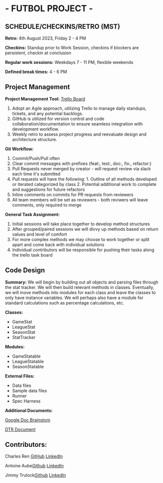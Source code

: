 # - FUTBOL PROJECT - 

## SCHEDULE/CHECKINS/RETRO (MST)
**Retro:** 4th August 2023, Friday 2 - 4 PM 

**Checkins:** Standup prior to Work Session, checkins if blockers are persistent, checkin at conclusion

**Regular work sessions:** Weekdays 7 - 11 PM, flexible weekends

**Defined break times:** 4 - 6 PM 

## **Project Management**

**Project Management Tool:** [Trello Board](https://trello.com/b/nZVs6Do1/futbol)
1. Adopt an Agile approach, utilizing Trello to manage daily standups, tickets, and any potential backlogs.
2. GitHub is utilized for version control and code collaboration/documentation to ensure seamless integration with development workflow.
3. Weekly retro to assess project progress and reevaluate design and architecture structure.

**Git Workflow:** 
1. Commit/Push/Pull often
2. Clear commit messages with prefixes (feat:, test:, doc:, fix:, refactor:) 
3. Pull Requests never merged by creator - will request review via slack each time it's submitted
4. Pull requests will have the following: 1. Outline of all methods developed or iterated categorized by class 2. Potential additional work to complete and suggestions for future refactors
5. Inline comments on commits for PR requests from reviewers
6. All team members will be set as reviewers - both reviwers will leave comments, only required to merge

**General Task Assignment:**
1. Initial sessions will take place together to develop method structures
2. After grouped/paired sessions we will divvy up methods based on return values and level of comfort
3. For more complex methods we may choose to work together or split apart and come back with individual solutions
4. Individual contributors will be responsible for pushing their tasks along the trello task board

## **Code Design**

**Summary:** We will begin by building out all objects and parsing files through the stat tracker. We will then build relevant methods in classes. Eventually, we will move methods into modules for each class and leave the classes to only have instance variables. We will perhaps also have a module for standard calculations such as percentage calculations, etc. 

**Classes:**
- GameStat
- LeagueStat 
- SeasonStat 
- StatTracker 

**Modules:**
- GameStatable
- LeagueStatable
- SeasonStatable

**External Files:**
- Data files
- Sample data files
- Runner
- Spec Harness

**Additional Documents:**

[Google Doc Brainstom](https://docs.google.com/document/d/1gS0AAn056CZI1Cn7MSnpMDbgAODSe6wiQGfNmsCnGRE/edit) 

[DTR Document](https://docs.google.com/document/d/1ge9dOOicZM7uRql86bdureXG470FcPbfWdJxfzakB2k/edit)

## Contributors:
Charles Ren [GitHub](https://github.com/chuckrenny) [LinkedIn](https://www.linkedin.com/in/charles-ren-42673816b/)

Antoine Aube[Github](https://github.com/Antoine-Aube)   [LinkedIn](https://www.linkedin.com/in/antoine-aube-4b40a11b3/)

Jimmy Trulock[Github](https://github.com/JimmyTrulock)  [LinkedIn](https://www.linkedin.com/in/thomas-trulock-253976281/)